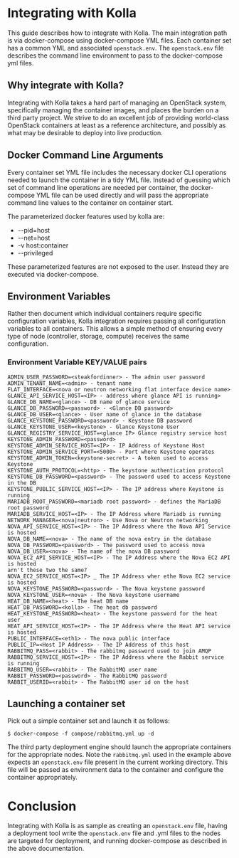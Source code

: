 
# Integrating with Kolla

This guide describes how to integrate with Kolla.  The main integration path is
via docker-compose using docker-compose YML files.  Each container set has
a common YML and associated `openstack.env`.  The `openstack.env` file
describes the command line environment to pass to the docker-compose yml files.

## Why integrate with Kolla?

Integrating with Kolla takes a hard part of managing an OpenStack system,
specifically managing the container images, and places the burden on a third
party project.  We strive to do an excellent job of providing world-class
OpenStack containers at least as a reference architecture, and possibly as what
may be desirable to deploy into live production.

## Docker Command Line Arguments

Every container set YML file includes the necessary docker CLI operations
needed to launch the container in a tidy YML file.  Instead of guessing which
set of command line operations are needed per container, the docker-compose
YML file can be used directly and will pass the appropriate command line
values to the container on container start.

The parameterized docker features used by kolla are:

* --pid=host
* --net=host
* -v host:container
* --privileged

These parameterized features are not exposed to the user.  Instead they are
executed via docker-compose.

## Environment Variables

Rather then document which individual containers require specific configuration
variables, Kolla integration requires passing all configuration variables to
all containers.  This allows a simple method of ensuring every type of node
(controller, storage, compute) receives the same configuration.

### Environment Variable KEY/VALUE pairs

    ADMIN_USER_PASSWORD=<steakfordinner> - The admin user password
    ADMIN_TENANT_NAME=<admin> - tenant name
    FLAT_INTERFACE=<nova or neutron networking flat interface device name>
    GLANCE_API_SERVICE_HOST=<IP> - address where glance API is running>
    GLANCE_DB_NAME=<glance> - DB name of glance service
    GLANCE_DB_PASSWORD=<password> - <Glance DB password>
    GLANCE_DB_USER=<glance> - User name of glance in the database
    GLANCE_KEYSTONE_PASSWORD=<password> - Keystone DB password
    GLANCE_KEYSTONE_USER=<keystone> - Glance Keystone User
    GLANCE_REGISTRY_SERVICE_HOST=<glance IP> Glance registry service host
    KEYSTONE_ADMIN_PASSWORD=<password>
    KEYSTONE_ADMIN_SERVICE_HOST=<IP> - IP Address of Keystone Host
    KEYSTONE_ADMIN_SERVICE_PORT=<5000> - Port where Keystone operates
    KEYSTONE_ADMIN_TOKEN=<keystone-secret> - A token used to access Keystone
    KEYSTONE_AUTH_PROTOCOL=<http> - The keystone authentication protocol
    KEYSTONE_DB_PASSWORD=<password> - The password used to access Keystone in the DB
    KEYSTONE_PUBLIC_SERVICE_HOST=<IP> - The IP address where Keystone is running
    MARIADB_ROOT_PASSWORD=<mariadb root password> - defines the MariaDB root password
    MARIADB_SERVICE_HOST=<IP> - The IP Address where Mariadb is running
    NETWORK_MANAGER=<nova|neutron> - Use Nova or Neutron networking
    NOVA_API_SERVICE_HOST=<IP> - The IP Address where the Nova API Service is hosted
    NOVA_DB_NAME=<nova> - The name of the nova entry in the database
    NOVA_DB_PASSWORD=<password> - The password used to access nova
    NOVA_DB_USER=<nova> - The name of the nova DB password
    NOVA_EC2_API_SERVICE_HOST=<IP> - The IP Address where the Nova EC2 API is hosted
    arn't these two the same?
    NOVA_EC2_SERVICE_HOST=<IP> _ The IP Address wher ethe Nova EC2 service is hosted
    NOVA_KEYSTONE_PASSWORD=<password> - The Nova keystone password
    NOVA_KEYSTONE_USER=<nova> - The Nova keystone username
    HEAT_DB_NAME=<heat> - The heat DB name
    HEAT_DB_PASSWORD=<kolla> - The heat db password
    HEAT_KEYSTONE_PASSWORD=<heat> - The keystone password for the heat user
    HEAT_API_SERVICE_HOST=<IP> - The IP Address where the Heat API service is hosted
    PUBLIC_INTERFACE=<eth1> - The nova public interface
    PUBLIC_IP=<Host IP Address> - The IP Address of this host
    RABBITMQ_PASS=<rabbit> - The rabbitmq password used to join AMQP
    RABBITMQ_SERVICE_HOST=<IP> - The IP Address where the Rabbit service is running
    RABBITMQ_USER=<rabbit> - The RabbitMQ user name
    RABBIT_PASSWORD=<password> - The RabbitMQ password
    RABBIT_USERID=<rabbit> - The RabbitMQ user id on the host


## Launching a container set

Pick out a simple container set and launch it as follows:

    $ docker-compose -f compose/rabbitmq.yml up -d

The third party deployment engine should launch the appropriate containers for
the appropriate nodes.  Note the `rabbitmq.yml` used in the example above
expects an `openstack.env` file present in the current working directory.  This
file will be passed as environment data to the container and configure the
container appropriately.


# Conclusion

Integrating with Kolla is as sample as creating an `openstack.env` file, having
a deployment tool write the `openstack.env` file and .yml files to the nodes are
targeted for deployment, and running docker-compose as described in the above
documentation.

